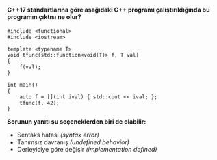 #### C++17 standartlarına göre aşağıdaki C++ programı çalıştırıldığında bu programın çıktısı ne olur?


```
#include <functional>
#include <iostream>
 
template <typename T>
void tfunc(std::function<void(T)> f, T val)
{
	f(val);
}
 
int main()
{
	auto f = [](int ival) { std::cout << ival; };
	tfunc(f, 42);
}
```

__Sorunun yanıtı şu seçeneklerden biri de olabilir:__

+ Sentaks hatası *(syntax error)*
+ Tanımsız davranış *(undefined behavior)*
+ Derleyiciye göre değişir *(implementation defined)*
